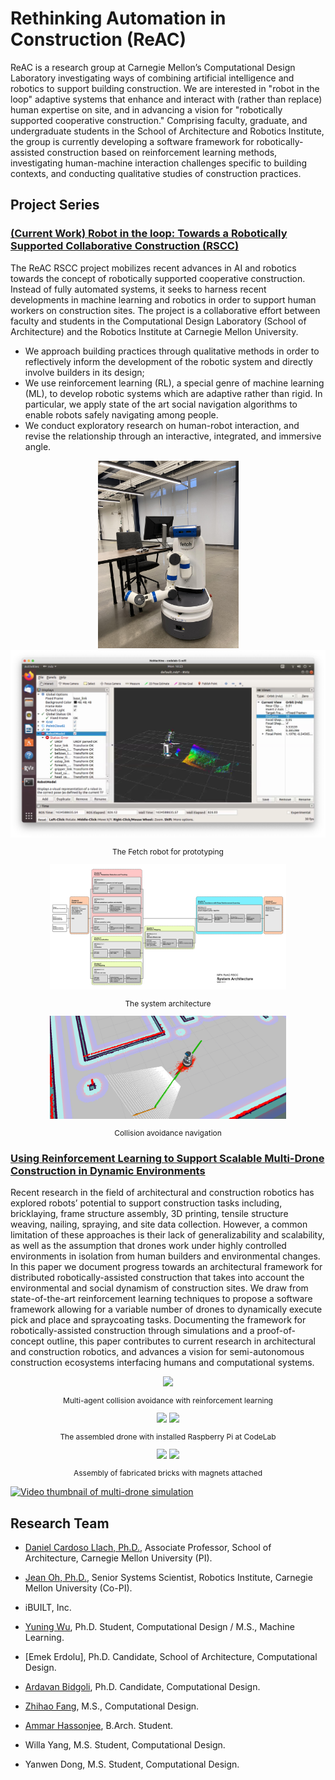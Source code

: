 # Rethinking Automation in Construction (ReAC)

ReAC is a research group at Carnegie Mellon’s Computational Design Laboratory investigating ways of combining artificial intelligence and robotics to support building construction. We are interested in "robot in the loop" adaptive systems that enhance and interact with (rather than replace) human expertise on site, and in advancing a vision for "robotically supported cooperative construction." Comprising faculty, graduate, and undergraduate students in the School of Architecture and Robotics Institute, the group is currently developing a software framework for robotically-assisted construction based on reinforcement learning methods, investigating human-machine interaction challenges specific to building contexts, and conducting qualitative studies of construction practices. 

## Project Series

### [(Current Work) Robot in the loop: Towards a Robotically Supported Collaborative Construction (RSCC)](page/rscc.md)

The ReAC RSCC project mobilizes recent advances in AI and robotics towards the concept of robotically supported cooperative construction. Instead of fully automated systems, it seeks to harness recent developments in machine learning and robotics in order to support human workers on construction sites. The project is a collaborative effort between faculty and students in the Computational Design Laboratory (School of Architecture) and the Robotics Institute at Carnegie Mellon University.

* We approach building practices through qualitative methods in order to reflectively inform the development of the robotic system and directly involve builders in its design;
* We use reinforcement learning (RL), a special genre of machine learning (ML), to develop robotic systems which are adaptive rather than rigid. In particular, we apply state of the art social navigation algorithms to enable robots safely navigating among people.
* We conduct exploratory research on human-robot interaction, and revise the relationship through an interactive, integrated, and immersive angle.

<div align="center">
    <img height=300px    src="./media/rscc/robot.jpg">
    <img height=300px    src="./media/rscc/robot2.png">
    <p style="font-size:12px"> The Fetch robot for prototyping </p>
</div>

<div align="center">
    <img width="75%"    src="./media/rscc/architecture.png">
    <p style="font-size:12px"> The system architecture </p>
</div>

<div align="center">
    <img width="75%"    src="./media/rscc/navigation.png">
    <p style="font-size:12px"> Collision avoidance navigation </p>
</div>



### [Using Reinforcement Learning to Support Scalable Multi-Drone Construction in Dynamic Environments](page/drone.md)

Recent research in the field of architectural and construction robotics has explored robots’ potential to support construction tasks including, bricklaying, frame structure assembly, 3D printing, tensile structure weaving, nailing, spraying, and site data collection. However, a common limitation of these approaches is their lack of generalizability and scalability, as well as the assumption that drones work under highly controlled environments in isolation from human builders and environmental changes. In this paper we document progress towards an architectural framework for distributed robotically-assisted construction that takes into account the environmental and social dynamism of construction sites. We draw from state-of-the-art reinforcement learning techniques to propose a software framework allowing for a variable number of drones to dynamically execute pick and place and spraycoating tasks. Documenting the framework for robotically-assisted construction through simulations and a proof-of-concept outline, this paper contributes to current research in architectural and construction robotics, and advances a vision for semi-autonomous construction ecosystems interfacing humans and computational systems.

<div align="center">
    <img width="50%"    src="./media/evaluation_20.gif">
    <p style="font-size:12px"> Multi-agent collision avoidance with reinforcement learning </p>
</div>

<div align="center">
    <img height=150px    src="./media/IMG_7156.jpg">
    <img height=150px    src="./media/update.jpg">
    <p style="font-size:12px"> The assembled drone with installed Raspberry Pi at CodeLab </p>
</div> 

<div  align="center">   
  <img height=150px    src="./media/b&w1.gif">
  <img height=150px    src="./media/b&w2.gif">
  <p style="font-size:12px"> Assembly of fabricated bricks with magnets attached </p>
</div>

<!-- <div align="center">
<iframe width="560" height="315" src="https://www.youtube.com/embed/oe1T1j5nVqM" title="YouTube video player" frameborder="0" allow="accelerometer; autoplay; clipboard-write; encrypted-media; gyroscope; picture-in-picture" allowfullscreen></iframe>
</div> -->

[![Video thumbnail of multi-drone simulation](https://img.youtube.com/vi/oe1T1j5nVqM/0.jpg)](https://youtu.be/oe1T1j5nVqM)



## Research Team

* [Daniel Cardoso Llach, Ph.D.](http://dcardo.com), Associate Professor, School of Architecture, Carnegie Mellon University (PI). 
* [Jean Oh, Ph.D.](https://www.cs.cmu.edu/~./jeanoh/), Senior Systems Scientist, Robotics Institute, Carnegie Mellon University (Co-PI).
* iBUILT, Inc. 


* [Yuning Wu](https://ice-5.github.io), Ph.D. Student, Computational Design / M.S., Machine Learning.
* [Emek Erdolu], Ph.D. Candidate, School of Architecture, Computational Design.
* [Ardavan Bidgoli](https://www.ardavan.io/), Ph.D. Candidate, Computational Design. 
* [Zhihao Fang](https://github.com/SakuraiSatoru), M.S., Computational Design.
* [Ammar Hassonjee](https://github.com/ahassonj), B.Arch. Student.
* Willa Yang, M.S. Student, Computational Design.
* Yanwen Dong, M.S. Student, Computational Design.





